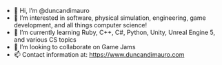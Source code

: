 - 👋 Hi, I’m @duncandimauro
- 👀 I’m interested in software, physical simulation, engineering, game development, and all things computer science!
- 🌱 I’m currently learning Ruby, C++, C#, Python, Unity, Unreal Engine 5, and various CS topics
- 💞️ I’m looking to collaborate on Game Jams
- 📫 Contact information at: https://www.duncandimauro.com

<!---
duncandimauro/duncandimauro is a ✨ special ✨ repository because its `README.md` (this file) appears on your GitHub profile.
You can click the Preview link to take a look at your changes.
--->

